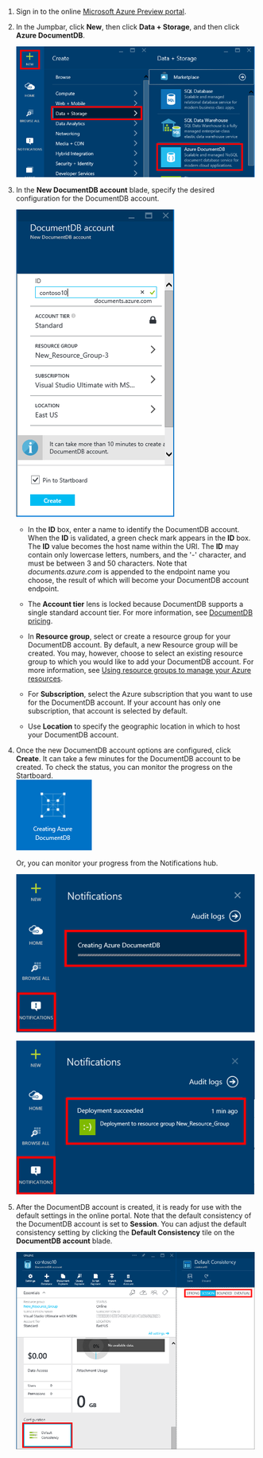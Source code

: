 1.	Sign in to the online [Microsoft Azure Preview portal](https://portal.azure.com/).
2.	In the Jumpbar, click **New**, then click **Data + Storage**, and then click **Azure DocumentDB**. 

	![Screen shot of the Azure preview portal, highlighting the New button, Data + storage in the Create blade, and Azure DocumentDB in the Data + Storage blade][1]   

	<!-- Alternatively, from the Startboard, you can browse the Azure Marketplace, select **Data + storage**, choose **DocumentDB**, and then click **Create**.  -->
	
	<!-- ![Screen shot of the Azure preview portal, showing the Marketplace blade with the DocumentDB tile highlighted, and the DocumentDB blade with the Create database button highlighted][2]    -->
   

3. In the **New DocumentDB account** blade, specify the desired configuration for the DocumentDB account. 
 
	![Screen shot of the New DocumentDB blade][3] 


	- In the **ID** box, enter a name to identify the DocumentDB account.  When the **ID** is validated, a green check mark appears in the **ID** box. The **ID** value becomes the host name within the URI. The **ID** may contain only lowercase letters, numbers, and the '-' character, and must be between 3 and 50 characters. Note that *documents.azure.com* is appended to the endpoint name you choose, the result of which will become your DocumentDB account endpoint.

	- The **Account tier** lens is locked because DocumentDB supports a single standard account tier. For more information, see [DocumentDB pricing](http://go.microsoft.com/fwlink/p/?LinkID=402317&clcid=0x409).

	- In **Resource group**, select or create a resource group for your DocumentDB account.  By default, a new Resource group will be created.  You may, however, choose to select an existing resource group to which you would like to add your DocumentDB account. For more information, see [Using resource groups to manage your Azure resources](resource-group-portal.md).

	- For **Subscription**, select the Azure subscription that you want to use for the DocumentDB account. If your account has only one subscription, that account is selected by default.
 
	- Use **Location** to specify the geographic location in which to host your DocumentDB account.   

4.	Once the new DocumentDB account options are configured, click **Create**.  It can take a few minutes for the DocumentDB account to be created.  To check the status, you can monitor the progress on the Startboard.  
	![Screen shot of the Creating tile on the Startboard - Online database creator][4]  
  
	Or, you can monitor your progress from the Notifications hub.  

	![Create databases quickly - Screen shot of the Notifications hub, showing that the DocumentDB account is being created - Online database creator notification][5]  

	![Screen shot of the Notifications hub, showing that the DocumentDB account was created successfully and deployed to a resource group][6]

5.	After the DocumentDB account is created, it is ready for use with the default settings in the online portal. Note that the default consistency of the DocumentDB account is set to **Session**.  You can adjust the default consistency setting by clicking the **Default Consistency** tile on the **DocumentDB account** blade.

    ![Screen shot of the Resource Group blade][7]  

<!--Image references-->
[1]: media/documentdb-create-dbaccount/ca1.png
[2]: media/documentdb-create-dbaccount/ca2.png
[3]: media/documentdb-create-dbaccount/ca3.png
[4]: media/documentdb-create-dbaccount/ca4.png
[5]: media/documentdb-create-dbaccount/ca5.png
[6]: media/documentdb-create-dbaccount/ca6.png
[7]: media/documentdb-create-dbaccount/ca7.png

[How to: Create a DocumentDB account]: #Howto
[Next steps]: #NextSteps
[documentdb-manage]:../articles/documentdb/documentdb-manage.md
